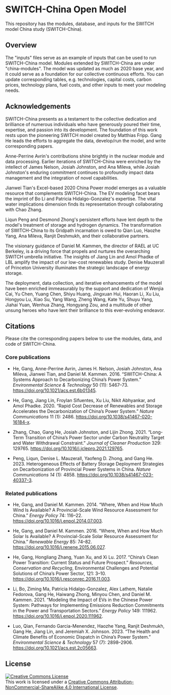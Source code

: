 # SWITCH-China Open Model

This repository has the modules, database, and inputs for the SWITCH model China study (SWITCH-China).

## Overview

The "inputs" files serve as an example of inputs that can be used to run SWITCH-China model. Modules extended by SWITCH-China are under "china-modules". The model was updated as much as 2020 base year, and it could serve as a foundation for our collective continuous efforts. You can update corresponding tables, e.g. technologies, capital costs, carbon prices, technology plans, fuel costs, and other inputs to meet your modeling needs. 

## Acknowledgements

SWITCH-China presents as a testament to the collective dedication and brilliance of numerous individuals who have generously poured their time, expertise, and passion into its development. The foundation of this work rests upon the pioneering SWITCH model created by Matthias Fripp. Gang He leads the efforts to aggregate the data, develop/run the model, and write corresponding papers. 

Anne-Perrine Avrin's contributions shine brightly in the nuclear module and data processing. Earlier iterations of SWITCH-China were enriched by the intellect of James Nelson, Josiah Johnston, and Ana Mileva, while Josiah Johnston's enduring commitment continues to profoundly impact data management and the integration of novel capabilities.

Jianwei Tian's Excel-based 2020 China Power model emerges as a valuable resource that complements SWITCH-China. The EV modeling facet bears the imprint of Bo Li and Patricia Hidalgo-Gonzalez's expertise. The vital water implications dimension finds its representation through collaborating with Chao Zhang.

Liqun Peng and Desmond Zhong's persistent efforts have lent depth to the model's treatment of storage and hydrogen dynamics. The transformation of SWITCH-China to its Gridpath incarnation is owed to Qian Luo, Haozhe Yang, Ana Mileva, Ranjit Deshmukh, and their collaborative partners.

The visionary guidance of Daniel M. Kammen, the director of RAEL at UC Berkeley, is a driving force that propels and nurtures the overarching SWITCH umbrella initiative. The insights of Jiang Lin and Amol Phadke of LBL amplify the impact of our low-cost renewables study. Denise Mauzerall of Princeton University illuminates the strategic landscape of energy storage.

The deployment, data collection, and iterative enhancements of the model have been enriched immeasurably by the support and dedication of Wenjia Cai, Yu Chen, Yuang Chen, Shiyu Huang, Jingxuan Hui, Haoran Li, Xu Liu, Hongyou Lu, Xiao Su, Yang Wang, Zheng Wang, Kate Yu, Shuyu Yang, Jiahai Yuan, Wenhua Zhang, Hongyang Zou, and a multitude of other unsung heroes who have lent their brilliance to this ever-evolving endeavor.


## Citations

Please cite the corresponding papers below to use the modules, data, and code of SWITCH-China. 

### Core publications

- He, Gang, Anne-Perrine Avrin, James H. Nelson, Josiah Johnston, Ana Mileva, Jianwei Tian, and Daniel M. Kammen. 2016. “SWITCH-China: A Systems Approach to Decarbonizing China’s Power System.” _Environmental Science & Technology_ 50 (11): 5467–73. <https://doi.org/10.1021/acs.est.6b01345>.

- He, Gang, Jiang Lin, Froylan Sifuentes, Xu Liu, Nikit Abhyankar, and Amol Phadke. 2020. “Rapid Cost Decrease of Renewables and Storage Accelerates the Decarbonization of China’s Power System.” _Nature Communications_ 11 (1): 2486. <https://doi.org/10.1038/s41467-020-16184-x>.

- Zhang, Chao, Gang He, Josiah Johnston, and Lijin Zhong. 2021. “Long-Term Transition of China’s Power Sector under Carbon Neutrality Target and Water Withdrawal Constraint.” _Journal of Cleaner Production_ 329: 129765. <https://doi.org/10.1016/j.jclepro.2021.129765>.

- Peng, Liqun, Denise L. Mauzerall, Yaofeng D. Zhong, and Gang He. 2023. Heterogeneous Effects of Battery Storage Deployment Strategies on Decarbonization of Provincial Power Systems in China. _Nature Communications 14_ (1): 4858. <https://doi.org/10.1038/s41467-023-40337-3>.


### Related publications

- He, Gang, and Daniel M. Kammen. 2014. “Where, When and How Much Wind Is Available? A Provincial-Scale Wind Resource Assessment for China.” _Energy Policy_ 74: 116–22. <https://doi.org/10.1016/j.enpol.2014.07.003>.

- He, Gang, and Daniel M. Kammen. 2016. “Where, When and How Much Solar Is Available? A Provincial-Scale Solar Resource Assessment for China.” _Renewable Energy_ 85: 74–82. <https://doi.org/10.1016/j.renene.2015.06.027>.

- He, Gang, Hongliang Zhang, Yuan Xu, and Xi Lu. 2017. “China’s Clean Power Transition: Current Status and Future Prospect.” _Resources, Conservation and Recycling_, Environmental Challenges and Potential Solutions of China’s Power Sector, 121: 3–10. <https://doi.org/10.1016/j.resconrec.2016.11.003>.

- Li, Bo, Ziming Ma, Patricia Hidalgo-Gonzalez, Alex Lathem, Natalie Fedorova, Gang He, Haiwang Zhong, Minyou Chen, and Daniel M. Kammen. 2021. “Modeling the Impact of EVs in the Chinese Power System: Pathways for Implementing Emissions Reduction Commitments in the Power and Transportation Sectors.” _Energy Policy_ 149: 111962. <https://doi.org/10.1016/j.enpol.2020.111962>.

- Luo, Qian, Fernando Garcia-Menendez, Haozhe Yang, Ranjit Deshmukh, Gang He, Jiang Lin, and Jeremiah X. Johnson. 2023. “The Health and Climate Benefits of Economic Dispatch in China’s Power System.” _Environmental Science & Technology_ 57 (7): 2898–2906. <https://doi.org/10.1021/acs.est.2c05663>.



## License

<a rel="license" href="http://creativecommons.org/licenses/by-nc-sa/4.0/"><img alt="Creative Commons License" style="border-width:0" src="https://i.creativecommons.org/l/by-nc-sa/4.0/88x31.png" /></a><br />This work is licensed under a <a rel="license" href="http://creativecommons.org/licenses/by-nc-sa/4.0/">Creative Commons Attribution-NonCommercial-ShareAlike 4.0 International License</a>.
